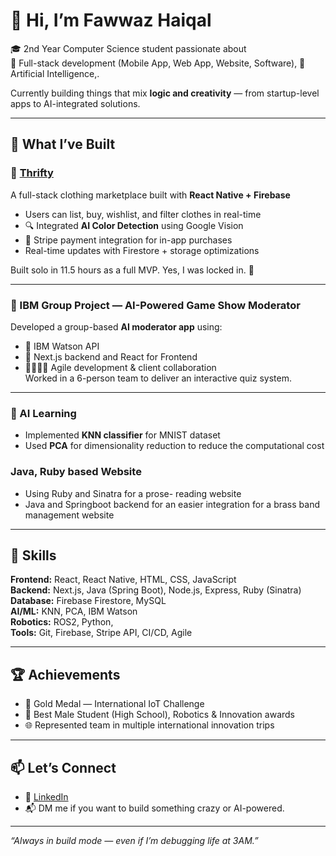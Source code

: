 
# 👋 Hi, I’m Fawwaz Haiqal

🎓 2nd Year Computer Science student passionate about  
🚀 Full-stack development (Mobile App, Web App, Website, Software), 🤖 Artificial Intelligence,.

Currently building things that mix **logic and creativity** — from startup-level apps to AI-integrated solutions.

---

## 💼 What I’ve Built

### 🧢 [Thrifty](https://github.com/fwwzhai/thrifty-app)
A full-stack clothing marketplace built with **React Native + Firebase**  
- Users can list, buy, wishlist, and filter clothes in real-time  
- 🔍 Integrated **AI Color Detection** using Google Vision  
- 💸 Stripe payment integration for in-app purchases  
- Real-time updates with Firestore + storage optimizations

Built solo in 11.5 hours as a full MVP. Yes, I was locked in. 😤

---

### 🤝 IBM Group Project — AI-Powered Game Show Moderator
Developed a group-based **AI moderator app** using:
- 🧠 IBM Watson API   
- 🧱 Next.js backend and React for Frontend 
- 👨‍👩‍👧‍👦 Agile development & client collaboration  
Worked in a 6-person team to deliver an interactive quiz system.

---

### 🤖 AI Learning
- Implemented **KNN classifier** for MNIST dataset
- Used **PCA** for dimensionality reduction to reduce the computational cost

### Java, Ruby based Website
- Using Ruby and Sinatra for a prose- reading website
- Java and Springboot backend for an easier integration for a brass band management website

---

## 🧠 Skills

**Frontend:** React, React Native, HTML, CSS, JavaScript  
**Backend:** Next.js, Java (Spring Boot), Node.js, Express, Ruby (Sinatra)  
**Database:** Firebase Firestore, MySQL  
**AI/ML:** KNN, PCA, IBM Watson  
**Robotics:** ROS2, Python,   
**Tools:** Git, Firebase, Stripe API, CI/CD, Agile

---

## 🏆 Achievements

- 🥇 Gold Medal — International IoT Challenge    
- 🏅 Best Male Student (High School), Robotics & Innovation awards  
- 🌐 Represented team in multiple international innovation trips 

---

## 📫 Let’s Connect

- 🔗 [LinkedIn](https://linkedin.com/in/fawwazhaiqal)
- 📬 DM me if you want to build something crazy or AI-powered.

---

_“Always in build mode — even if I’m debugging life at 3AM.”_

